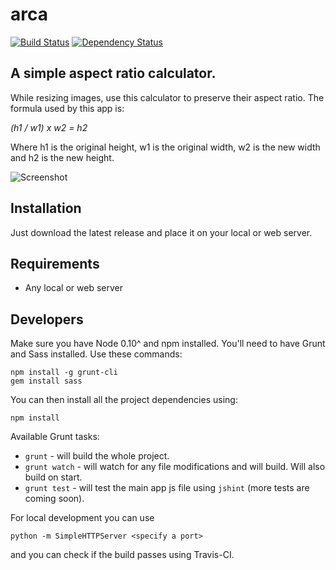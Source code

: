 arca
=======

[![Build Status](https://travis-ci.org/stefanbc/arca.svg?branch=master)](https://travis-ci.org/stefanbc/arca) [![Dependency Status](https://www.versioneye.com/user/projects/57548c067757a00034dc42c4/badge.svg?style=flat)](https://www.versioneye.com/user/projects/57548c067757a00034dc42c4)

A simple aspect ratio calculator.
--

While resizing images, use this calculator to preserve their aspect ratio. The formula used by this app is:

*(h1 / w1) x w2 = h2*

Where h1 is the original height, w1 is the original width, w2 is the new width and h2 is the new height.

![Screenshot](https://i.imgur.com/OYghw7m.png)

Installation
--

Just download the latest release and place it on your local or web server.

Requirements
--

* Any local or web server

Developers
--

Make sure you have Node 0.10^ and npm installed. You'll need to have Grunt and Sass installed. Use these commands:

```
npm install -g grunt-cli
gem install sass
```

You can then install all the project dependencies using:

```
npm install
```

Available Grunt tasks:

* `grunt` - will build the whole project.
* `grunt watch` - will watch for any file modifications and will build. Will also build on start.
* `grunt test` - will test the main app js file using `jshint` (more tests are coming soon).

For local development you can use 

```
python -m SimpleHTTPServer <specify a port>
```

and you can check if the build passes using Travis-CI.
